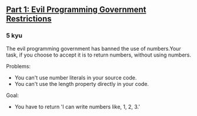 <h2><a href=https://www.codewars.com/kata/5255892719453db6d2000a23/train/javascript target="_blank">Part 1: Evil Programming Government Restrictions</a></h2><h3>5 kyu</h3><p>The evil programming government has banned the use of numbers.Your task, if you choose to accept it is to return numbers, without using numbers.</p><p>Problems:   </p><ul><li>You can't use number literals in your source code. </li><li>You can't use the length property directly in your code.</li></ul><p>Goal:</p><ul><li>You have to return 'I can write numbers like, 1, 2, 3.'</li></ul>